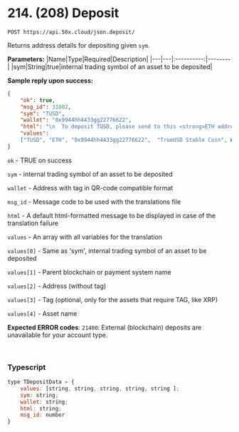 # 214. (208) Deposit

```text
POST https://api.50x.cloud/json.deposit/
```

Returns address details for depositing given `sym`.

**Parameters:**
|Name|Type|Required|Description|
|---|---|:----------:|--------|
|sym|String|true|internal trading symbol of an asset to be deposited|

**Sample reply upon success:**

```json
{
    "ok": true, 
    "msg_id": 31002, 
    "sym": "TUSD", 
    "wallet": "0x9944hh4433gg22776622", 
    "html": "\n  To deposit TUSD, please send to this <strong>ETH address</strong>:<br><br><strong class=\"deposit-addr\">0x9944hh4433gg22776622</strong>\n  ", 
    "values": 
    ["TUSD", "ETH", "0x9944hh4433gg22776622",  "TrueUSD Stable Coin", null]
}
```

`ok` - TRUE on success

`sym` - internal trading symbol of an asset to be deposited

`wallet` - Address with tag in QR-code compatible format 

`msg_id` - Message code to be used with the translations file

`html` - A default html-formatted message to be displayed in case of the translation failure

`values` - An array with all variables for the translation 

`values[0]` - Same as 'sym', internal trading symbol of an asset to be deposited

`values[1]` - Parent blockchain or payment system name

`values[2]` - Address (without tag)

`values[3]` - Tag (optional, only for the assets that require TAG, like XRP)

`values[4]` - Asset name

**Expected ERROR codes**:
`21400`: External (blockchain) deposits are unavailable for your account type.

&nbsp;

### **Typescript**

```js
type TDepositData = {
    values: [string, string, string, string, string ];
    sym: string;
    wallet: string;
    html: string;
    msg_id: number
}
```
